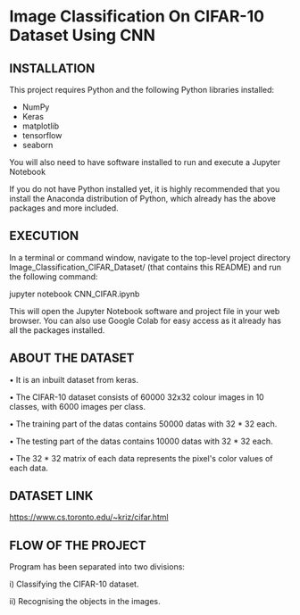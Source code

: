 # Image Classification On CIFAR-10 Dataset Using CNN
INSTALLATION
------------
This project requires Python and the following Python libraries installed:

* NumPy
* Keras
* matplotlib
* tensorflow
* seaborn
 
You will also need to have software installed to run and execute a Jupyter Notebook

If you do not have Python installed yet, it is highly recommended that you install the Anaconda distribution of Python, which already has the above packages and more included.

EXECUTION
---------
In a terminal or command window, navigate to the top-level project directory Image_Classification_CIFAR_Dataset/ (that contains this README) and run the following command:

jupyter notebook CNN_CIFAR.ipynb

This will open the Jupyter Notebook software and project file in your web browser. You can also use Google Colab for easy access as it already has all the packages installed.

ABOUT THE DATASET
-----------------
• It is an inbuilt dataset from keras.

• The CIFAR-10 dataset consists of 60000 32x32 colour images in 10 classes, with 6000 images per class.

• The training part of the datas contains 50000 datas with 32 * 32 each.

• The testing part of the datas contains 10000 datas with 32 * 32 each.

• The 32 * 32 matrix of each data represents the pixel's color values of each data.

DATASET LINK
--------------
https://www.cs.toronto.edu/~kriz/cifar.html



FLOW OF THE PROJECT
-------------------
Program has been separated into two divisions:

i) Classifying the CIFAR-10 dataset.

ii) Recognising the objects in the images.
